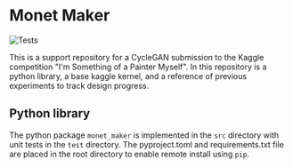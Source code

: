 # Monet Maker
![Tests](https://github.com/ianflickinger/monet-maker/actions/workflows/test.yml/badge.svg)

This is a support repository for a CycleGAN submission to the Kaggle competition "I'm Something of a Painter Myself". In this repository is a python library, a base kaggle kernel, and a reference of previous experiments to track design progress.


## Python library

The python package `monet_maker` is implemented in the `src` directory with unit tests in the `test` directory. The pyproject.toml and requirements.txt file are placed in the root directory to enable remote install using `pip`. 

